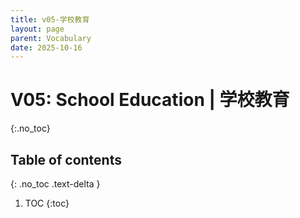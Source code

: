 ```yaml
---
title: v05-学校教育
layout: page
parent: Vocabulary
date: 2025-10-16
---
```


# V05: School Education | 学校教育
{:.no_toc}

## Table of contents
{: .no_toc .text-delta }

1. TOC
{:toc}
